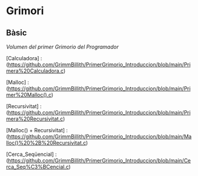 # Grimori
## Bàsic 

*Volumen del primer Grimorio del Programador*

[Calculadora]  :  
(https://github.com/GrimmBillith/PrimerGrimorio_Introduccion/blob/main/Primera%20Calculadora.c)

[Malloc]  :  
(https://github.com/GrimmBillith/PrimerGrimorio_Introduccion/blob/main/Primer%20Malloc().c)

[Recursivitat]  :        
(https://github.com/GrimmBillith/PrimerGrimorio_Introduccion/blob/main/Primera%20Recursivitat.c)

[Malloc() + Recursivitat]  :          
(https://github.com/GrimmBillith/PrimerGrimorio_Introduccion/blob/main/Malloc()%20%2B%20Recursivitat.c)

[Cerca_Seqüencial]  :        
(https://github.com/GrimmBillith/PrimerGrimorio_Introduccion/blob/main/Cerca_Seq%C3%BCencial.c)
